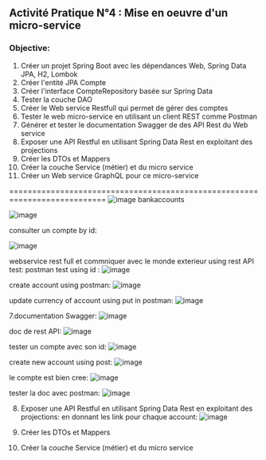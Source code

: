 ## Activité Pratique N°4 : Mise en oeuvre d'un micro-service 

### Objective:

1. Créer un projet Spring Boot avec les dépendances Web, Spring Data JPA, H2, Lombok
2. Créer l'entité JPA Compte
3. Créer l'interface CompteRepository basée sur Spring Data
4. Tester la couche DAO
5. Créer le Web service Restfull qui permet de gérer des comptes
6. Tester le web micro-service en utilisant un client REST comme Postman
7. Générer et tester le documentation Swagger de des API Rest du Web service
8. Exposer une API Restful en utilisant Spring Data Rest en exploitant des projections
9. Créer les DTOs et Mappers
10. Créer la couche Service (métier) et du micro service
11. Créer un Web service GraphQL pour ce micro-service 
        
        
===========================================================================
![image](https://github.com/lam843/TP4_micro-service/assets/78732216/97627e4d-2383-4894-829c-18d4f6189f3b)
bankaccounts

![image](https://github.com/lam843/TP4_micro-service/assets/78732216/96cfb8c9-ba34-4716-a67d-43655decf2f7)

consulter un compte by id:

![image](https://github.com/lam843/TP4_micro-service/assets/78732216/bad09a1e-3709-4e6f-a9c3-50a5df715cd4)

webservice rest full et commniquer avec le monde exterieur using rest API test:
postman test using id :
![image](https://github.com/lam843/TP4_micro-service/assets/78732216/9b5e61e6-266c-4681-93ce-265502eb96b7)

create account using postman:
![image](https://github.com/lam843/TP4_micro-service/assets/78732216/818afbd9-b650-4e68-a535-e5ee3da3c595)

update currency of account using put in postman:
![image](https://github.com/lam843/TP4_micro-service/assets/78732216/b018e20d-1dbb-4a6b-96fe-4c7fd724954b)

7.documentation Swagger:
![image](https://github.com/lam843/TP4_micro-service/assets/78732216/a7d755f8-6af8-4420-8df2-b510c4585fbb)

doc de rest API:
![image](https://github.com/lam843/TP4_micro-service/assets/78732216/08f3dfd6-d9c0-4e35-b27c-49235cf4fd84)

tester un compte avec son id: 
![image](https://github.com/lam843/TP4_micro-service/assets/78732216/7761591b-6db6-4e91-a35f-e7870c6b4411)

create new account using post:
![image](https://github.com/lam843/TP4_micro-service/assets/78732216/864f8ce1-6d2d-4a7b-8252-d1d37b3d6790)

le compte est bien cree:
![image](https://github.com/lam843/TP4_micro-service/assets/78732216/c009d80d-9166-45c8-ac5e-742e2aa4b6db)

tester la doc avec postman:
![image](https://github.com/lam843/TP4_micro-service/assets/78732216/9d04a811-a431-41d1-8545-58f8d96d3073)


8. Exposer une API Restful en utilisant Spring Data Rest en exploitant des projections:
en donnant les link pour chaque account:
![image](https://github.com/lam843/TP4_micro-service/assets/78732216/323b6ef1-f2c2-4f98-b34c-d4dd987811e4)


9. Créer les DTOs et Mappers

10. Créer la couche Service (métier) et du micro service














